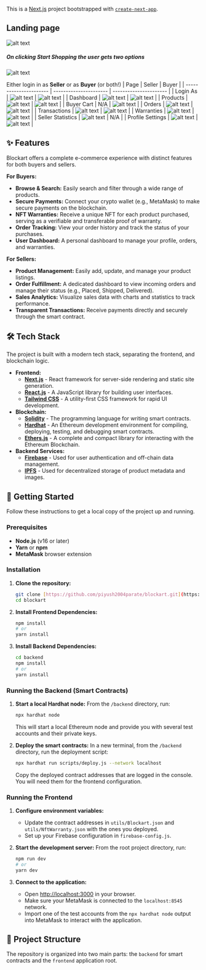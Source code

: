 This is a [Next.js](https://nextjs.org/) project bootstrapped with [`create-next-app`](https://github.com/vercel/next.js/tree/canary/packages/create-next-app).

## Landing page
![alt text](https://github.com/Soul-Coders/ecommerce-dapp-media/blob/main/LANDING-PAGE.png?raw=true)

##### On clicking Start Shopping the user gets two options
![alt text](https://github.com/Soul-Coders/ecommerce-dapp-media/blob/main/Login-Option.png?raw=true)

Either login in as **Seller** or as **Buyer** (or both!)
| Page | Seller | Buyer |
| ---------------------- | ---------------------- | ---------------------- |
| Login As | ![alt text](https://github.com/Soul-Coders/ecommerce-dapp-media/blob/main/Buyer-Login.png?raw=true) | ![alt text](https://github.com/Soul-Coders/ecommerce-dapp-media/blob/main/Seller-Login.png?raw=true) |
| Dashboard | ![alt text](https://github.com/Soul-Coders/ecommerce-dapp-media/blob/main/seller.gif?raw=true) | ![alt text](https://github.com/Soul-Coders/ecommerce-dapp-media/blob/main/buyer.gif?raw=true) |
| Products | ![alt text](https://github.com/Soul-Coders/ecommerce-dapp-media/blob/main/addProduct.gif?raw=true) | ![alt text](https://github.com/Soul-Coders/ecommerce-dapp-media/blob/main/buyProduct.gif?raw=true) |
| Buyer Cart | N/A | ![alt text](https://github.com/Soul-Coders/ecommerce-dapp-media/blob/main/AddToCart.gif?raw=true) |
| Orders | ![alt text](https://github.com/Soul-Coders/ecommerce-dapp-media/blob/main/SellerOrders.png?raw=true) | ![alt text](https://github.com/Soul-Coders/ecommerce-dapp-media/blob/main/Orders.gif?raw=true) |
| Transactions | ![alt text](https://github.com/Soul-Coders/ecommerce-dapp-media/blob/main/SellerTransactions.png?raw=true) | ![alt text](https://github.com/Soul-Coders/ecommerce-dapp-media/blob/main/BuyerTransactions.png?raw=true) |
| Warranties | ![alt text](https://github.com/Soul-Coders/ecommerce-dapp-media/blob/main/SellerWarranties.png?raw=true) | ![alt text](https://github.com/Soul-Coders/ecommerce-dapp-media/blob/main/BuyerWarranties.png?raw=true) |
| Seller Statistics | ![alt text](https://github.com/Soul-Coders/ecommerce-dapp-media/blob/main/SellerStats.png?raw=true) | N/A |
| Profile Settings | ![alt text](https://github.com/Soul-Coders/ecommerce-dapp-media/blob/main/BuyerProfile.png?raw=true) | ![alt text](https://github.com/Soul-Coders/ecommerce-dapp-media/blob/main/SellerProfile.png?raw=true) |

## ✨ Features

Blockart offers a complete e-commerce experience with distinct features for both buyers and sellers.

**For Buyers:**
* **Browse & Search:** Easily search and filter through a wide range of products.
* **Secure Payments:** Connect your crypto wallet (e.g., MetaMask) to make secure payments on the blockchain.
* **NFT Warranties:** Receive a unique NFT for each product purchased, serving as a verifiable and transferable proof of warranty.
* **Order Tracking:** View your order history and track the status of your purchases.
* **User Dashboard:** A personal dashboard to manage your profile, orders, and warranties.

**For Sellers:**
* **Product Management:** Easily add, update, and manage your product listings.
* **Order Fulfillment:** A dedicated dashboard to view incoming orders and manage their status (e.g., Placed, Shipped, Delivered).
* **Sales Analytics:** Visualize sales data with charts and statistics to track performance.
* **Transparent Transactions:** Receive payments directly and securely through the smart contract.

## 🛠️ Tech Stack

The project is built with a modern tech stack, separating the frontend, and blockchain logic.

* **Frontend:**
    * [**Next.js**](https://nextjs.org/) - React framework for server-side rendering and static site generation.
    * [**React.js**](https://reactjs.org/) - A JavaScript library for building user interfaces.
    * [**Tailwind CSS**](https://tailwindcss.com/) - A utility-first CSS framework for rapid UI development.
* **Blockchain:**
    * [**Solidity**](https://soliditylang.org/) - The programming language for writing smart contracts.
    * [**Hardhat**](https://hardhat.org/) - An Ethereum development environment for compiling, deploying, testing, and debugging smart contracts.
    * [**Ethers.js**](https://ethers.io/) - A complete and compact library for interacting with the Ethereum Blockchain.
* **Backend Services:**
    * [**Firebase**](https://firebase.google.com/) - Used for user authentication and off-chain data management.
    * [**IPFS**](https://ipfs.io/) - Used for decentralized storage of product metadata and images.

## 🚀 Getting Started

Follow these instructions to get a local copy of the project up and running.

### Prerequisites

* **Node.js** (v16 or later)
* **Yarn** or **npm**
* **MetaMask** browser extension

### Installation

1.  **Clone the repository:**
    ```sh
    git clone [https://github.com/piyush2004parate/blockart.git](https://github.com/piyush2004parate/blockart.git)
    cd blockart
    ```

2.  **Install Frontend Dependencies:**
    ```sh
    npm install
    # or
    yarn install
    ```

3.  **Install Backend Dependencies:**
    ```sh
    cd backend
    npm install
    # or
    yarn install
    ```

### Running the Backend (Smart Contracts)

1.  **Start a local Hardhat node:**
    From the `/backend` directory, run:
    ```sh
    npx hardhat node
    ```
    This will start a local Ethereum node and provide you with several test accounts and their private keys.

2.  **Deploy the smart contracts:**
    In a new terminal, from the `/backend` directory, run the deployment script:
    ```sh
    npx hardhat run scripts/deploy.js --network localhost
    ```
    Copy the deployed contract addresses that are logged in the console. You will need them for the frontend configuration.

### Running the Frontend

1.  **Configure environment variables:**
    * Update the contract addresses in `utils/Blockart.json` and `utils/NftWarranty.json` with the ones you deployed.
    * Set up your Firebase configuration in `firebase-config.js`.

2.  **Start the development server:**
    From the root project directory, run:
    ```sh
    npm run dev
    # or
    yarn dev
    ```

3.  **Connect to the application:**
    * Open [http://localhost:3000](http://localhost:3000) in your browser.
    * Make sure your MetaMask is connected to the `localhost:8545` network.
    * Import one of the test accounts from the `npx hardhat node` output into MetaMask to interact with the application.

## 📂 Project Structure

The repository is organized into two main parts: the `backend` for smart contracts and the `frontend` application root.
